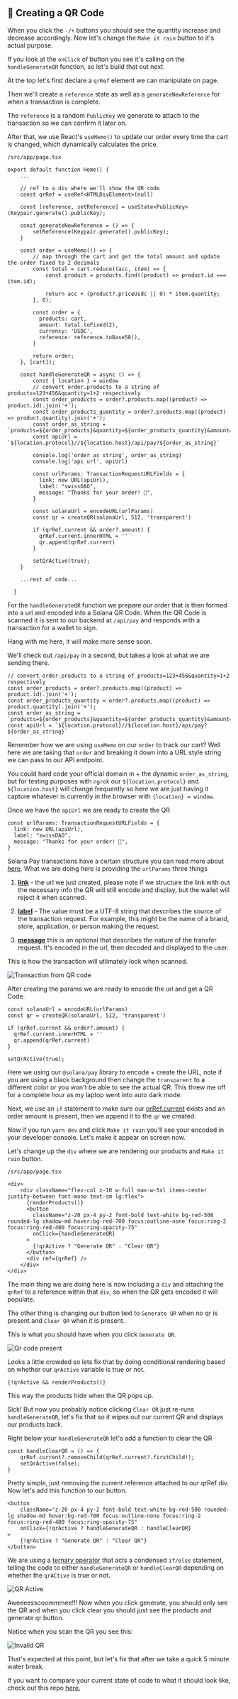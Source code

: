 ## 📲 Creating a QR Code

When you click the `-/+` buttons you should see the quantity increase and decrease accordingly. Now let's change the `Make it rain` button to it's actual purpose.

If you look at the `onClick` of button you see it's calling on the `handleGenerateQR` function, so let's build that out next.

At the top let's first declare a `qrRef` element we can manipulate on page. 

Then we'll create a `reference` state as well as a `generateNewReference` for when a transaction is complete. 

The `reference` is a random `PublicKey` we generate to attach to the transaction so we can confirm it later on.

After that, we use React's `useMemo()` to update our order every time the cart is changed, which dynamically calculates the price.

```
/src/app/page.tsx

export default function Home() {
    ...
    
    // ref to a div where we'll show the QR code
    const qrRef = useRef<HTMLDivElement>(null)

    const [reference, setReference] = useState<PublicKey>(Keypair.generate().publicKey);
    
    const generateNewReference = () => {
        setReference(Keypair.generate().publicKey);
    }

    const order = useMemo(() => {
        // map through the cart and get the total amount and update the order fixed to 2 decimals
        const total = cart.reduce((acc, item) => {
            const product = products.find((product) => product.id === item.id);

            return acc + (product?.priceUsdc || 0) * item.quantity;
        }, 0);

        const order = {
          products: cart,
          amount: total.toFixed(2),
          currency: 'USDC',
          reference: reference.toBase58(),
        }
        
        return order;
    }, [cart]);
    
    const handleGenerateQR = async () => {
        const { location } = window
        // convert order.products to a string of products=123+456&quantity=1+2 respectively
        const order_products = order?.products.map((product) => product.id).join('+');
        const order_products_quantity = order?.products.map((product) => product.quantity).join('+');
        const order_as_string = `products=${order_products}&quantity=${order_products_quantity}&amount=${order?.amount}&currency=${order?.currency}&reference=${order?.reference}`
        const apiUrl = `${location.protocol}//${location.host}/api/pay?${order_as_string}`

        console.log('order as string', order_as_string)
        console.log('api url', apiUrl)

        const urlParams: TransactionRequestURLFields = {
          link: new URL(apiUrl),
          label: "swissDAO",
          message: "Thanks for your order! 🤑",
        }
        
        const solanaUrl = encodeURL(urlParams)
        const qr = createQR(solanaUrl, 512, 'transparent')
        
        if (qrRef.current && order?.amount) {
          qrRef.current.innerHTML = ''
          qr.append(qrRef.current)
        }
        
        setQrActive(true);   
    }
    
    ...rest of code...
    
  }
```

For the `handleGenerateQR` function we prepare our order that is then formed into a url and encoded into a Solana QR Code. When the QR Code is scanned it is sent to our backend at `/api/pay` and responds with a transaction for a wallet to sign.

Hang with me here, it will make more sense soon.

We'll check out `/api/pay` in a second, but takes a look at what we are sending there.

```
// convert order.products to a string of products=123+456&quantity=1+2 respectively
const order_products = order?.products.map((product) => product.id).join('+');
const order_products_quantity = order?.products.map((product) => product.quantity).join('+');
const order_as_string = `products=${order_products}&quantity=${order_products_quantity}&amount=${order?.amount}&currency=${order?.currency}&reference=${order?.reference}`
const apiUrl = `${location.protocol}//${location.host}/api/pay?${order_as_string}`
```

Remember how we are using `useMemo` on our `order` to track our cart? Well here we are taking that `order` and breaking it down into a URL style string we can pass to our API endpoint.

You could hard code your official domain in + the dynamic `order_as_string`, but for testing purposes with `ngrok` our `${location.protocol}` and `${location.host}` will change frequently so here we are just having it capture whatever is currently in the browser with `{location} = window`.

Once we have the `apiUrl` we are ready to create the QR

```
const urlParams: TransactionRequestURLFields = {
  link: new URL(apiUrl),
  label: "swissDAO",
  message: "Thanks for your order! 🤑",
}

```

Solana Pay transactions have a certain structure you can read more about [here](https://docs.solanapay.com/spec#link). What we are doing here is providing the `urlParams` three things
1. [**link**](https://docs.solanapay.com/spec#link) - the url we just created, please note if we structure the link with out the necessary info the QR will still encode and display, but the wallet will reject it when scanned.

2. [**label**](https://docs.solanapay.com/spec#message) - The <label> value must be a UTF-8 string that describes the source of the transaction request. For example, this might be the name of a brand, store, application, or person making the request.


3. [**message**](https://docs.solanapay.com/spec#message) this is an optional that describes the nature of the transfer request. It's encoded in the url, then decoded and displayed to the user.

This is how the transaction will utlimately look when scanned.

![Transaction from QR code](https://hackmd.io/_uploads/r1nKbQyA2.jpg)

After creating the params we are ready to encode the url and get a QR Code.

```
const solanaUrl = encodeURL(urlParams)
const qr = createQR(solanaUrl, 512, 'transparent')

if (qrRef.current && order?.amount) {
  qrRef.current.innerHTML = ''
  qr.append(qrRef.current)
}

setQrActive(true);   
```

Here we using our `@solana/pay` library to encode + create the URL, note if you are using a black background then change the `transparent` to a different color or you won't be able to see the actual QR. This threw me off for a complete hour as my laptop went into auto dark mode.

Next, we use an `if` statement to make sure our [qrRef.current](https://legacy.reactjs.org/docs/refs-and-the-dom.html) exists and an order amount is present, then we append it to the `qr` we created.

Now if you run `yarn dev` and click `Make it rain` you'll see your encoded in your developer console. Let's make it appear on screen now.

Let's change up the `div` where we are rendering our products and `Make it rain` button.

```
/src/app/page.tsx

<div>
    <div className="flex-col z-10 w-full max-w-5xl items-center justify-between font-mono text-sm lg:flex">
      {renderProducts()}
      <button
        className="z-20 px-4 py-2 font-bold text-white bg-red-500 rounded-lg shadow-md hover:bg-red-700 focus:outline-none focus:ring-2 focus:ring-red-400 focus:ring-opacity-75"
        onClick={handleGenerateQR}
      >
        {!qrActive ? "Generate QR" : "Clear QR"}
      </button>
      <div ref={qrRef} />
    </div>
</div>

```

The main thing we are doing here is now including a `div` and attaching the `qrRef` to a reference within that `div`, so when the QR gets encoded it will populate.

The other thing is changing our button text to `Generate QR` when no qr is present and `Clear QR` when it is present.

This is what you should have when you click `Generate QR`.

![Qr code present](https://hackmd.io/_uploads/H1Rw_QyRn.png)

Looks a little crowded so lets fix that by doing conditional rendering based on whether our `qrActive` variable is true or not.

```
{!qrActive && renderProducts()}
```

This way the products hide when the QR pops up.

Sick! But now you probably notice clicking `Clear QR` just re-runs `handleGenerateQR`, let's fix that so it wipes out our current QR and displays our products back.

Right below your `handleGenerateQR` let's add a function to clear the QR

```
const handleClearQR = () => {
    qrRef.current?.removeChild(qrRef.current?.firstChild!);
    setQrActive(false);
}
```

Pretty simple, just removing the current reference attached to our qrRef div. Now let's add this function to our button.

```
<button
    className="z-20 px-4 py-2 font-bold text-white bg-red-500 rounded-lg shadow-md hover:bg-red-700 focus:outline-none focus:ring-2 focus:ring-red-400 focus:ring-opacity-75"
    onClick={!qrActive ? handleGenerateQR : handleClearQR}
>
    {!qrActive ? "Generate QR" : "Clear QR"}
</button>
```

We are using a [ternary operator](https://developer.mozilla.org/en-US/docs/Web/JavaScript/Reference/Operators/Conditional_operator) that acts a condensed `if/else` statement, telling the code to either `handleGenerateQR` or `handleClearQR` depending on whether the `qrACtive` is true or not.

![QR Active](https://hackmd.io/_uploads/ryHN07kCn.png)

Aweeeessooommmee!!! Now when you click generate, you should only see the QR and when you click clear you should just see the products and generate qr button.

Notice when you scan the QR you see this:

![Invalid QR](https://hackmd.io/_uploads/rJJCCQJ03.jpg)

That's expected at this point, but let's fix that after we take a quick 5 minute water break.

If you want to compare your current state of code to what it should look like, check out this repo [here.](https://github.com/swissDAO/solana-pay-cnfts/tree/products/qr)